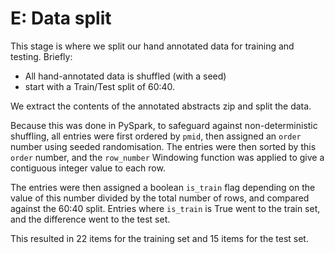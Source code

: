 # E: Data split

This stage is where we split our hand annotated data for training and testing. Briefly:

- All hand-annotated data is shuffled (with a seed)
- start with a Train/Test split of 60:40.

We extract the contents of the annotated abstracts zip and split the data.

Because this was done in PySpark, to safeguard against non-deterministic shuffling,
all entries were first ordered by `pmid`, then assigned an `order` number using seeded randomisation.
The entries were then sorted by this `order` number, and the `row_number` Windowing function
was applied to give a contiguous integer value to each row.

The entries were then assigned a boolean `is_train` flag depending on the value of this number
divided by the total number of rows, and compared against the 60:40 split. Entries where 
`is_train` is True went to the train set, and the difference went to the test set.

This resulted in 22 items for the training set and 15 items for the test set.
